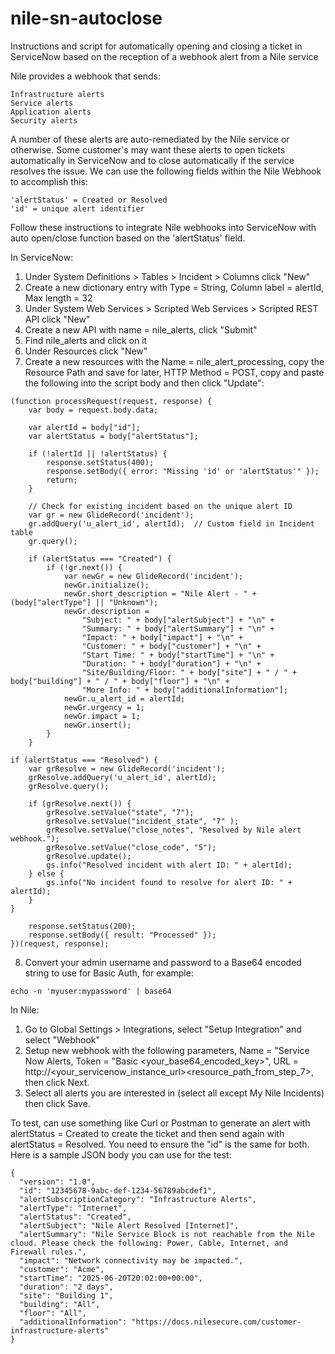 # nile-sn-autoclose
Instructions and script for automatically opening and closing a ticket in ServiceNow based on the reception of a webhook alert from a Nile service

Nile provides a webhook that sends:

```
Infrastructure alerts
Service alerts
Application alerts
Security alerts
```

A number of these alerts are auto-remediated by the Nile service or otherwise.  Some customer's may want these alerts to open tickets automatically in ServiceNow and to close automatically if the service resolves the issue.  We can use the following fields within the Nile Webhook to accomplish this:

```
'alertStatus' = Created or Resolved
'id' = unique alert identifier
```

Follow these instructions to integrate Nile webhooks into ServiceNow with auto open/close function based on the 'alertStatus' field.

In ServiceNow:
1.  Under System Definitions > Tables > Incident > Columns click "New"
2.  Create a new dictionary entry with Type = String, Column label = alertId, Max length = 32
3.  Under System Web Services > Scripted Web Services > Scripted REST API click "New"
4.  Create a new API with name = nile_alerts, click "Submit"
5.  Find nile_alerts and click on it
6.  Under Resources click "New"
7.  Create a new resources with the Name = nile_alert_processing, copy the Resource Path and save for later, HTTP Method = POST, copy and paste the following into the script body and then click "Update":

```
(function processRequest(request, response) {
    var body = request.body.data;

    var alertId = body["id"];
    var alertStatus = body["alertStatus"];

    if (!alertId || !alertStatus) {
        response.setStatus(400);
        response.setBody({ error: "Missing 'id' or 'alertStatus'" });
        return;
    }

    // Check for existing incident based on the unique alert ID
    var gr = new GlideRecord('incident');
    gr.addQuery('u_alert_id', alertId);  // Custom field in Incident table
    gr.query();

    if (alertStatus === "Created") {
        if (!gr.next()) {
            var newGr = new GlideRecord('incident');
            newGr.initialize();
            newGr.short_description = "Nile Alert - " + (body["alertType"] || "Unknown");
            newGr.description = 
                "Subject: " + body["alertSubject"] + "\n" +
                "Summary: " + body["alertSummary"] + "\n" +
                "Impact: " + body["impact"] + "\n" +
                "Customer: " + body["customer"] + "\n" +
                "Start Time: " + body["startTime"] + "\n" +
                "Duration: " + body["duration"] + "\n" +
                "Site/Building/Floor: " + body["site"] + " / " + body["building"] + " / " + body["floor"] + "\n" +
                "More Info: " + body["additionalInformation"];
            newGr.u_alert_id = alertId;
            newGr.urgency = 1;
            newGr.impact = 1;
            newGr.insert();
        }
    }

if (alertStatus === "Resolved") {
    var grResolve = new GlideRecord('incident');
    grResolve.addQuery('u_alert_id', alertId);
    grResolve.query();

    if (grResolve.next()) {
        grResolve.setValue("state", "7");
		grResolve.setValue("incident_state", "7" );
        grResolve.setValue("close_notes", "Resolved by Nile alert webhook.");
		grResolve.setValue("close_code", "5");
        grResolve.update();
        gs.info("Resolved incident with alert ID: " + alertId);
    } else {
        gs.info("No incident found to resolve for alert ID: " + alertId);
    }
}

    response.setStatus(200);
    response.setBody({ result: "Processed" });
})(request, response);
```

8.  Convert your admin username and password to a Base64 encoded string to use for Basic Auth, for example:

```
echo -n 'myuser:mypassword' | base64
```

In Nile:
1.  Go to Global Settings > Integrations, select "Setup Integration" and select "Webhook"
2.  Setup new webhook with the following parameters, Name = "Service Now Alerts, Token = "Basic <your_base64_encoded_key>", URL = http://<your_servicenow_instance_url><resource_path_from_step_7>, then click Next.
3.  Select all alerts you are interested in (select all except My Nile Incidents) then click Save.

To test, can use something like Curl or Postman to generate an alert with alertStatus = Created to create the ticket and then send again with alertStatus = Resolved.  You need to ensure the "id" is the same for both.  Here is a sample JSON body you can use for the test:

```
{
  "version": "1.0",
  "id": "12345678-9abc-def-1234-56789abcdef1",
  "alertSubscriptionCategory": "Infrastructure Alerts",
  "alertType": "Internet",
  "alertStatus": "Created",
  "alertSubject": "Nile Alert Resolved [Internet]",
  "alertSummary": "Nile Service Block is not reachable from the Nile cloud. Please check the following: Power, Cable, Internet, and Firewall rules.",
  "impact": "Network connectivity may be impacted.",
  "customer": "Acme",
  "startTime": "2025-06-20T20:02:00+00:00",
  "duration": "2 days",
  "site": "Building 1",
  "building": "All",
  "floor": "All",
  "additionalInformation": "https://docs.nilesecure.com/customer-infrastructure-alerts"
}
```
